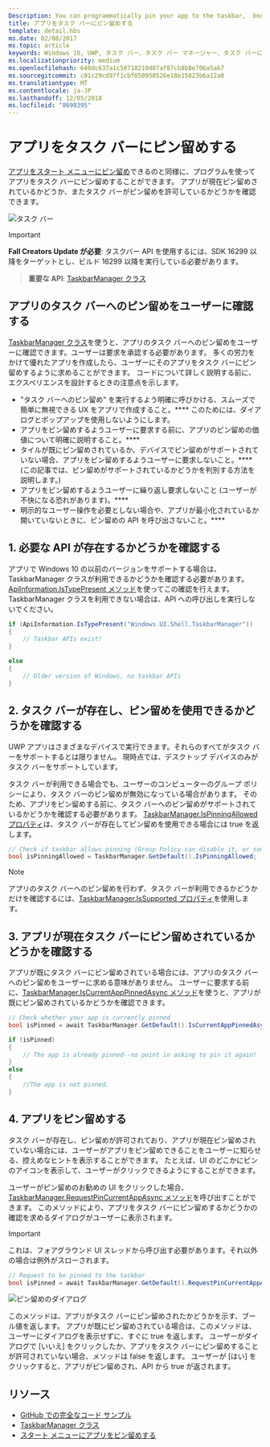 ```yaml
---
Description: You can programmatically pin your app to the taskbar,  bnd you can check if it's currently pinned.
title: アプリをタスク バーにピン留めする
template: detail.hbs
ms.date: 02/08/2017
ms.topic: article
keywords: Windows 10, UWP, タスク バー、タスク バー マネージャー、タスク バーにピン留め、プライマリ タイル
ms.localizationpriority: medium
ms.openlocfilehash: 640dc637a1c50718210d87af87cb8b8e706a5ab7
ms.sourcegitcommit: c01c29cd97f1cbf050950526e18e15823b6a12a0
ms.translationtype: MT
ms.contentlocale: ja-JP
ms.lasthandoff: 12/05/2018
ms.locfileid: "8698395"
---
```

# <a name="pin-your-app-to-the-taskbar"></a>アプリをタスク バーにピン留めする

[アプリをスタート メニューにピン留め](tiles-and-notifications/primary-tile-apis.md)できるのと同様に、プログラムを使ってアプリをタスク バーにピン留めすることができます。 アプリが現在ピン留めされているかどうか、またタスク バーがピン留めを許可しているかどうかを確認できます。 

![タスク バー](images/taskbar/taskbar.png)

> [!IMPORTANT]
> **Fall Creators Update が必要**: タスクバー API を使用するには、SDK 16299 以降をターゲットとし、ビルド 16299 以降を実行している必要があります。

> **重要な API**: [TaskbarManager クラス](https://docs.microsoft.com/uwp/api/windows.ui.shell.taskbarmanager) 


## <a name="when-should-you-ask-the-user-to-pin-your-app-to-the-taskbar"></a>アプリのタスク バーへのピン留めをユーザーに確認する 

[TaskbarManager クラス](https://docs.microsoft.com/uwp/api/windows.ui.shell.taskbarmanager)を使うと、アプリのタスク バーへのピン留めをユーザーに確認できます。ユーザーは要求を承認する必要があります。 多くの労力をかけて優れたアプリを作成したら、ユーザーにそのアプリをタスク バーにピン留めするように求めることができます。 コードについて詳しく説明する前に、エクスペリエンスを設計するときの注意点を示します。

* "タスク バーへのピン留め" を実行するよう明確に呼びかける、スムーズで簡単に無視できる UX をアプリで作成すること。**** このためには、ダイアログとポップアップを使用しないようにします。 
* アプリをピン留めするようユーザーに要求する前に、アプリのピン留めの価値について明確に説明すること。****
* タイルが既にピン留めされているか、デバイスでピン留めがサポートされていない場合、アプリをピン留めするようユーザーに要求しないこと。**** (この記事では、ピン留めがサポートされているかどうかを判別する方法を説明します。)
* アプリをピン留めするようユーザーに繰り返し要求しないこと (ユーザーが不快になる恐れがあります)。****
* 明示的なユーザー操作を必要としない場合や、アプリが最小化されているか開いていないときに、ピン留めの API を呼び出さないこと。****


## <a name="1-check-whether-the-required-apis-exist"></a>1. 必要な API が存在するかどうかを確認する

アプリで Windows 10 の以前のバージョンをサポートする場合は、TaskbarManager クラスが利用できるかどうかを確認する必要があります。 [ApiInformation.IsTypePresent メソッド](https://docs.microsoft.com/en-us/uwp/api/windows.foundation.metadata.apiinformation#Windows_Foundation_Metadata_ApiInformation_IsTypePresent_System_String_)を使ってこの確認を行えます。 TaskbarManager クラスを利用できない場合は、API への呼び出しを実行しないでください。

```csharp
if (ApiInformation.IsTypePresent("Windows.UI.Shell.TaskbarManager"))
{
    // Taskbar APIs exist!
}

else
{
    // Older version of Windows, no taskbar APIs
}
```


## <a name="2-check-whether-taskbar-is-present-and-allows-pinning"></a>2. タスク バーが存在し、ピン留めを使用できるかどうかを確認する

UWP アプリはさまざまなデバイスで実行できます。それらのすべてがタスク バーをサポートするとは限りません。 現時点では、デスクトップ デバイスのみがタスク バーをサポートしています。 

タスク バーが利用できる場合でも、ユーザーのコンピューターのグループ ポリシーにより、タスク バーのピン留めが無効になっている場合があります。 そのため、アプリをピン留めする前に、タスク バーへのピン留めがサポートされているかどうかを確認する必要があります。 [TaskbarManager.IsPinningAllowed プロパティ](https://docs.microsoft.com/uwp/api/windows.ui.shell.taskbarmanager.IsPinningAllowed)は、タスク バーが存在してピン留めを使用できる場合には true を返します。 

```csharp
// Check if taskbar allows pinning (Group Policy can disable it, or some device families don't have taskbar)
bool isPinningAllowed = TaskbarManager.GetDefault().IsPinningAllowed;
```

> [!NOTE]
> アプリのタスク バーへのピン留めを行わず、タスク バーが利用できるかどうかだけを確認するには、[TaskbarManager.IsSupported プロパティ](https://docs.microsoft.com/uwp/api/windows.ui.shell.taskbarmanager.IsSupported)を使用します。


## <a name="3-check-whether-your-app-is-currently-pinned-to-the-taskbar"></a>3. アプリが現在タスク バーにピン留めされているかどうかを確認する

アプリが既にタスク バーにピン留めされている場合には、アプリのタスク バーへのピン留めをユーザーに求める意味がありません。 ユーザーに要求する前に、[TaskbarManager.IsCurrentAppPinnedAsync メソッド](https://docs.microsoft.com/uwp/api/windows.ui.shell.taskbarmanager.IsCurrentAppPinnedAsync)を使うと、アプリが既にピン留めされているかどうかを確認できます。

```csharp
// Check whether your app is currently pinned
bool isPinned = await TaskbarManager.GetDefault().IsCurrentAppPinnedAsync();

if (isPinned)
{
    // The app is already pinned--no point in asking to pin it again!
}
else 
{
    //The app is not pinned. 
}
```


##  <a name="4-pin-your-app"></a>4. アプリをピン留めする

タスク バーが存在し、ピン留めが許可されており、アプリが現在ピン留めされていない場合には、ユーザーがアプリをピン留めできることをユーザーに知らせる、控えめなヒントを表示することができます。 たとえば、UI のどこかにピンのアイコンを表示して、ユーザーがクリックできるようにすることができます。 

ユーザーがピン留めのお勧めの UI をクリックした場合、[TaskbarManager.RequestPinCurrentAppAsync メソッド](https://docs.microsoft.com/uwp/api/windows.ui.shell.taskbarmanager.RequestPinCurrentAppAsync)を呼び出すことができます。 このメソッドにより、アプリをタスク バーにピン留めするかどうかの確認を求めるダイアログがユーザーに表示されます。

> [!IMPORTANT]
> これは、フォアグラウンド UI スレッドから呼び出す必要があります。それ以外の場合は例外がスローされます。

```csharp
// Request to be pinned to the taskbar
bool isPinned = await TaskbarManager.GetDefault().RequestPinCurrentAppAsync();
```

![ピン留めのダイアログ](images/taskbar/pin-dialog.png)

このメソッドは、アプリがタスク バーにピン留めされたかどうかを示す、ブール値を返します。 アプリが既にピン留めされている場合は、このメソッドは、ユーザーにダイアログを表示せずに、すぐに true を返します。 ユーザーがダイアログで [いいえ] をクリックしたか、アプリをタスク バーにピン留めすることが許可されていない場合、メソッドは false を返します。 ユーザーが [はい] をクリックすると、アプリがピン留めされ、API から true が返されます。


## <a name="resources"></a>リソース

* [GitHub での完全なコード サンプル](https://github.com/WindowsNotifications/quickstart-pin-to-taskbar)
* [TaskbarManager クラス](https://docs.microsoft.com/uwp/api/windows.ui.shell.taskbarmanager)
* [スタート メニューにアプリをピン留めする](tiles-and-notifications/primary-tile-apis.md)